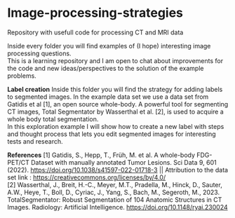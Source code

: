 # Image-processing-strategies
Repository with usefull code for processing CT and MRI data

Inside every folder you will find examples of (I hope) interesting image processing questions.  </br>
This is a learning repository and I am open to chat about improvements for the code and new ideas/perspectives to the solution of the example problems.

**Label creation**
Inside this folder you will find the strategy for adding labels to segmented images. In the example data set we use a data set from Gatidis et al [1], an open source whole-body. A powerful tool for segmenting CT images, Total Segmentator by  Wasserthal et al. [2], is used to acquire a whole body total segmentation.  </br>
In this exploration example I will show how to create a new label with steps and thought process that lets you edit segmented images for interesting tests and research.

**References**
[1] Gatidis, S., Hepp, T., Früh, M. et al. A whole-body FDG-PET/CT Dataset with manually annotated Tumor Lesions. Sci Data 9, 601 (2022). https://doi.org/10.1038/s41597-022-01718-3 || Attribution to the data set link : https://creativecommons.org/licenses/by/4.0/ </br>
[2] Wasserthal, J., Breit, H.-C., Meyer, M.T., Pradella, M., Hinck, D., Sauter, A.W., Heye, T., Boll, D., Cyriac, J., Yang, S., Bach, M., Segeroth, M., 2023. TotalSegmentator: Robust Segmentation of 104 Anatomic Structures in CT Images. Radiology: Artificial Intelligence. https://doi.org/10.1148/ryai.230024 <bre>
